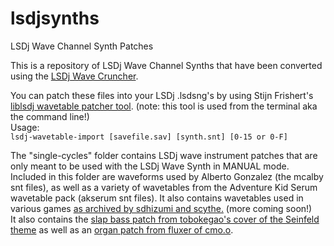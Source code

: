 # lsdjsynths
LSDj Wave Channel Synth Patches

This is a repository of LSDj Wave Channel Synths that have been converted using the [LSDj Wave Cruncher](https://github.com/urbster1/lsdj-wave-cruncher/releases).

You can patch these files into your LSDj .lsdsng's by using Stijn Frishert's [liblsdj wavetable patcher tool](https://github.com/stijnfrishert/liblsdj/releases). (note: this tool is used from the terminal aka the command line!)<br />
Usage:<br />
`lsdj-wavetable-import [savefile.sav] [synth.snt] [0-15 or 0-F]`

The "single-cycles" folder contains LSDj wave instrument patches that are only meant to be used with the LSDj Wave Synth in MANUAL mode. Included in this folder are waveforms used by Alberto Gonzalez (the mcalby snt files), as well as a variety of wavetables from the Adventure Kid Serum wavetable pack (akserum snt files). It also contains wavetables used in various games [as archived by sdhizumi and scythe.](https://scythe1005.wixsite.com/gb-waveforms) (more coming soon!)<br />
It also contains the [slap bass patch from tobokegao's cover of the Seinfeld theme](https://twitter.com/to6okegao/status/1047236322320998401) as well as an [organ patch from fluxer of cmo.o](https://chipmusic.org/forums/topic/8137/lsdj-organ-patch-how/).